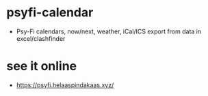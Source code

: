 # psyfi-calendar
- Psy-Fi calendars, now/next, weather, iCal/ICS export from data in excel/clashfinder

# see it online
- https://psyfi.helaaspindakaas.xyz/
